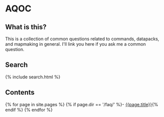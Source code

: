# AQOC

## What is this?

This is a collection of common questions related to commands, datapacks, and mapmaking in general.
I'll link you here if you ask me a common question.

## Search

{% include search.html %}

## Contents

{% for page in site.pages %}
{% if page.dir == '/faq/' %}- [{{page.title}}]({{page.url}}){% endif %}
{% endfor %}